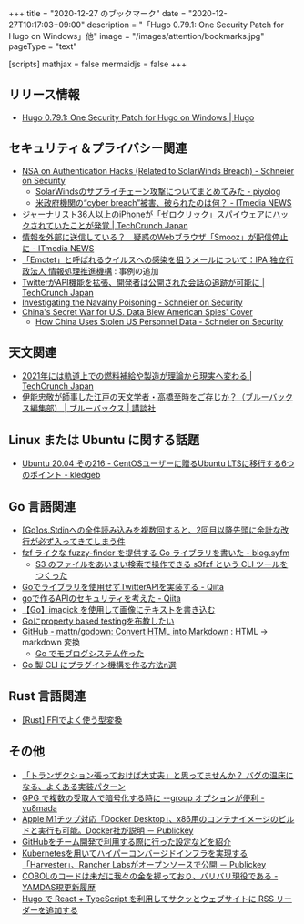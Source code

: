 +++
title = "2020-12-27 のブックマーク"
date =  "2020-12-27T10:17:03+09:00"
description = "「Hugo 0.79.1: One Security Patch for Hugo on Windows」他"
image = "/images/attention/bookmarks.jpg"
pageType = "text"

[scripts]
  mathjax = false
  mermaidjs = false
+++

## リリース情報

- [Hugo 0.79.1: One Security Patch for Hugo on Windows | Hugo](https://gohugo.io/news/0.79.1-relnotes/)

## セキュリティ＆プライバシー関連

- [NSA on Authentication Hacks (Related to SolarWinds Breach) - Schneier on Security](https://www.schneier.com/blog/archives/2020/12/nsa-on-authentication-hacks-related-to-solarwinds-breach.html)
    - [SolarWindsのサプライチェーン攻撃についてまとめてみた - piyolog](https://piyolog.hatenadiary.jp/entry/2020/12/20/045153)
    - [米政府機関の“cyber breach”被害、破られたのは何？ - ITmedia NEWS](https://www.itmedia.co.jp/news/articles/2012/21/news040.html)
- [ジャーナリスト36人以上のiPhoneが「ゼロクリック」スパイウェアにハックされていたことが発覚  |  TechCrunch Japan](https://jp.techcrunch.com/2020/12/21/2020-12-20-citizen-lab-iphone-nso-group/)
- [情報を外部に送信している？　疑惑のWebブラウザ「Smooz」が配信停止に - ITmedia NEWS](https://www.itmedia.co.jp/news/articles/2012/21/news129.html)
- [「Emotet」と呼ばれるウイルスへの感染を狙うメールについて：IPA 独立行政法人 情報処理推進機構](https://www.ipa.go.jp/security/announce/20191202.html) : 事例の追加
- [TwitterがAPI機能を拡張、開発者は公開された会話の追跡が可能に  |  TechCrunch Japan](https://jp.techcrunch.com/2020/12/23/2020-12-21-twitter-expands-api-features-for-developers-tracking-the-public-conversation/)
- [Investigating the Navalny Poisoning - Schneier on Security](https://www.schneier.com/blog/archives/2020/12/investigating-the-navalny-poisoning.html)
- [China's Secret War for U.S. Data Blew American Spies' Cover](https://foreignpolicy.com/2020/12/21/china-stolen-us-data-exposed-cia-operatives-spy-networks/)
    - [How China Uses Stolen US Personnel Data - Schneier on Security](https://www.schneier.com/blog/archives/2020/12/how-china-uses-stolen-us-personnel-data.html)

## 天文関連

- [2021年には軌道上での燃料補給や製造が理論から現実へ変わる  |  TechCrunch Japan](https://jp.techcrunch.com/2020/12/19/2020-12-18-orbital-refueling-and-manufacturing-go-from-theory-to-reality-in-2021/)
- [伊能忠敬が師事した江戸の天文学者・高橋至時をご存じか？（ブルーバックス編集部） | ブルーバックス | 講談社](https://gendai.ismedia.jp/articles/-/77276)

## Linux または Ubuntu に関する話題

- [Ubuntu 20.04 その216 - CentOSユーザーに贈るUbuntu LTSに移行する6つのポイント - kledgeb](https://kledgeb.blogspot.com/2020/12/ubuntu-2004-216-centosubuntu-lts6.html)

## Go 言語関連

- [[Go]os.Stdinへの全件読み込みを複数回すると、2回目以降先頭に余計な改行が必ず入ってきてしまう件](https://zenn.dev/zetamatta/scraps/a23365bad9c86a)
- [fzf ライクな fuzzy-finder を提供する Go ライブラリを書いた - blog.syfm](https://syfm.hatenablog.com/entry/2019/02/09/120000)
    - [S3 のファイルをあいまい検索で操作できる s3fzf という CLI ツールをつくった](https://zenn.dev/kou_pg_0131/articles/about-s3fzf-command)
- [Goでライブラリを使用せずTwitterAPIを実装する - Qiita](https://qiita.com/ppco/items/8bf22a7bde9be13c22f1)
- [goで作るAPIのセキュリティを考えた - Qiita](https://qiita.com/GpAraki/items/801cb4654ce109d49ec9)
- [【Go】imagick を使用して画像にテキストを書き込む](https://zenn.dev/kou_pg_0131/articles/go-write-text-to-image-by-imagick)
- [Goにproperty based testingを布教したい](https://zenn.dev/kazchimo/articles/07c5636f2dbced)
- [GitHub - mattn/godown: Convert HTML into Markdown](https://github.com/mattn/godown) : HTML → markdown 変換
    - [Go でモブログシステム作った](https://zenn.dev/mattn/articles/462ba67ee661b9)
- [Go 製 CLI にプラグイン機構を作る方法n選](https://zenn.dev/izumin/articles/4369181aa84f7b)

## Rust 言語関連

- [[Rust] FFIでよく使う型変換](https://zenn.dev/eduidl/articles/f2fd959f220393)

## その他

- [「トランザクション張っておけば大丈夫」と思ってませんか？ バグの温床になる、よくある実装パターン](https://zenn.dev/tockn/articles/4268398c8ec9a9)
- [GPG で複数の受取人で暗号化する時に --group オプションが便利 - yu8mada](https://yu8mada.com/2018/07/29/group-option-is-useful-when-encrypting-with-multiple-recipients-in-gpg/)
- [Apple M1チップ対応「Docker Desktop」、x86用のコンテナイメージのビルドと実行も可能。Docker社が説明 － Publickey](https://www.publickey1.jp/blog/20/apple_m1docker_desktopcpux86docker.html)
- [GitHubをチーム開発で利用する際に行った設定などを紹介](https://zenn.dev/kehonda/articles/a5b08e9df03d13)
- [Kubernetesを用いてハイパーコンバージドインフラを実現する「Harvester」、Rancher Labsがオープンソースで公開 － Publickey](https://www.publickey1.jp/blog/20/kubernetesharvesterrancher_labs.html)
- [COBOLのコードは未だに我々の金を握っており、バリバリ現役である - YAMDAS現更新履歴](https://yamdas.hatenablog.com/entry/20201221/cobol-controls-your-money)
- [Hugo で React + TypeScript を利用してサクッとウェブサイトに RSS リーダーを追加する](https://zenn.dev/nikaera/articles/hugo-react-dev)

